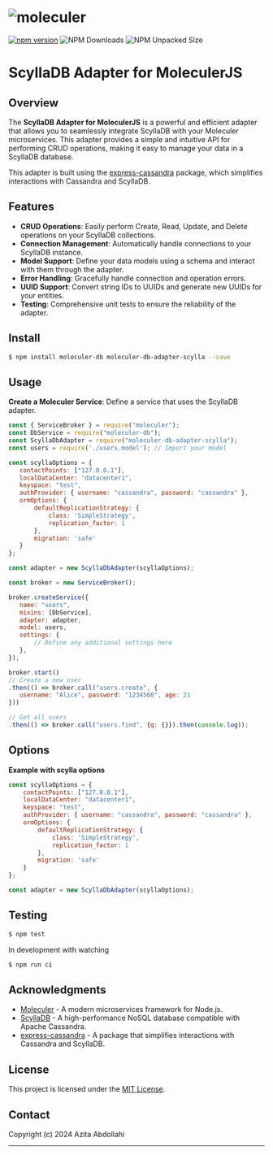 # ![moleculer](https://github.com/moleculerjs/moleculer/blob/master/docs/assets/logo.png)

[![npm version](https://badge.fury.io/js/moleculer-db-adapter-scylla.svg)](https://badge.fury.io/js/moleculer-db-adapter-scylla)  ![NPM Downloads](https://img.shields.io/npm/dm/moleculer-db-adapter-scylla)  ![NPM Unpacked Size](https://img.shields.io/npm/unpacked-size/moleculer-db-adapter-scylla)


# ScyllaDB Adapter for MoleculerJS



## Overview

The **ScyllaDB Adapter for MoleculerJS** is a powerful and efficient adapter that allows you to seamlessly integrate ScyllaDB with your Moleculer microservices. This adapter provides a simple and intuitive API for performing CRUD operations, making it easy to manage your data in a ScyllaDB database.

This adapter is built using the [express-cassandra](https://express-cassandra.readthedocs.io/en/latest/) package, which simplifies interactions with Cassandra and ScyllaDB.

## Features

- **CRUD Operations**: Easily perform Create, Read, Update, and Delete operations on your ScyllaDB collections.
- **Connection Management**: Automatically handle connections to your ScyllaDB instance.
- **Model Support**: Define your data models using a schema and interact with them through the adapter.
- **Error Handling**: Gracefully handle connection and operation errors.
- **UUID Support**: Convert string IDs to UUIDs and generate new UUIDs for your entities.
- **Testing**: Comprehensive unit tests to ensure the reliability of the adapter.

## Install

```sh
$ npm install moleculer-db moleculer-db-adapter-scylla --save
```

## Usage

 **Create a Moleculer Service**: Define a service that uses the ScyllaDB adapter.

 ```javascript
const { ServiceBroker } = require("moleculer");
const DbService = require("moleculer-db");
const ScyllaDbAdapter = require("moleculer-db-adapter-scylla");
const users = require('./users.model'); // Import your model

const scyllaOptions = {
    contactPoints: ["127.0.0.1"],
    localDataCenter: "datacenter1",
    keyspace: "test",
    authProvider: { username: "cassandra", password: "cassandra" },
    ormOptions: {
        defaultReplicationStrategy: {
            class: 'SimpleStrategy',
            replication_factor: 1
        },
        migration: 'safe'
    }
};

const adapter = new ScyllaDbAdapter(scyllaOptions);

const broker = new ServiceBroker();

broker.createService({
    name: "users",
    mixins: [DbService],
    adapter: adapter,
    model: users,
    settings: {
        // Define any additional settings here
    },
});

broker.start()
// Create a new user
.then(() => broker.call("users.create", {
	username: "Alice", password: "1234566", age: 21
}))

// Get all users
.then(() => broker.call("users.find", {q: {}}).then(console.log));
 ```

## Options

**Example with scylla options**

```js
const scyllaOptions = {
    contactPoints: ["127.0.0.1"],
    localDataCenter: "datacenter1",
    keyspace: "test",
    authProvider: { username: "cassandra", password: "cassandra" },
    ormOptions: {
        defaultReplicationStrategy: {
            class: 'SimpleStrategy',
            replication_factor: 1
        },
        migration: 'safe'
    }
};

const adapter = new ScyllaDbAdapter(scyllaOptions);
```

## Testing

```bash 
$ npm test 
```

In development with watching

```sh
$ npm run ci
```

## Acknowledgments

- [Moleculer](https://moleculer.services/) - A modern microservices framework for Node.js.
- [ScyllaDB](https://scylladb.com/) - A high-performance NoSQL database compatible with Apache Cassandra.
- [express-cassandra](https://www.npmjs.com/package/express-cassandra) - A package that simplifies interactions with Cassandra and ScyllaDB.

## License

This project is licensed under the [MIT License](https://tldrlegal.com/license/mit-license). 

## Contact

Copyright (c) 2024 Azita  Abdollahi

---
